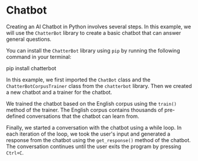 # Chatbot
Creating an AI Chatbot in Python involves several steps. In this example, we will use the `ChatterBot` library to create a basic chatbot that can answer general questions.

You can install the `ChatterBot` library using `pip` by running the following command in your terminal:

pip install chatterbot

In this example, we first imported the `ChatBot` class and the `ChatterBotCorpusTrainer` class from the `chatterbot` library. Then we created a new chatbot and a trainer for the chatbot.

We trained the chatbot based on the English corpus using the `train()` method of the trainer. The English corpus contains thousands of pre-defined conversations that the chatbot can learn from.

Finally, we started a conversation with the chatbot using a while loop. In each iteration of the loop, we took the user's input and generated a response from the chatbot using the `get_response()` method of the chatbot. The conversation continues until the user exits the program by pressing `Ctrl+C`.
